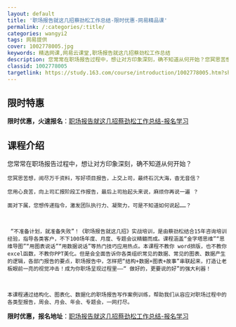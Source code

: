```yaml
---
layout: default
title: '职场报告就这几招蔡劲松工作总结-限时优惠-网易精品课'
permalink: /:categories/:title/
categories: wangyi2
tags: 网易提供
cover: 1002778005.jpg
keywords: 精选网课,网易云课堂,职场报告就这几招蔡劲松工作总结
description: 您常常在职场报告过程中，想让对方印象深刻，确不知道从何开始？您冥思苦想，阅尽万千资料，写好项目报告，上交上司，最终石沉大
classid: 1002778005
targetlink: https://study.163.com/course/introduction/1002778005.htm?share=1&shareId=1025206652&utm_campaign=share&utm_medium=iphoneShare&utm_source=&utm_u=1025206652
---
```


## 限时特惠

**限时优惠，火速报名**：[职场报告就这几招蔡劲松工作总结-报名学习](https://study.163.com/course/introduction/1002778005.htm?share=1&shareId=1025206652&utm_campaign=share&utm_medium=iphoneShare&utm_source=&utm_u=1025206652)

## 课程介绍

您常常在职场报告过程中，想让对方印象深刻，确不知道从何开始？

    您冥思苦想，阅尽万千资料，写好项目报告，上交上司，最终石沉大海，杳无音信？

    您用心良苦，向上司汇报阶段工作报告，最后上司抬起头来说，麻烦你再说一遍 ？

    面对下属，您想传递指令，激发团队执行力、凝聚力，可是不知道如何说起……？

    

     “不准备计划，就准备失败”！《职场报告就这几招》实战培训，是由蔡劲松结合15年咨询培训经验，指导各类客户，不下100场年度、月度、专题会议精髓而成。课程涵盖“金字塔思维”“思维导图”“用图表说话”“用数据说话”等热门技巧应用热点。本课程不教你 word排版，也不教你excel函数，不教你PPT美化。但是会全面告诉你各类组织常见的数据、常见的图表、数据产生的逻辑，各部门报告的要点，职场报告中，怎样把“结构+数据+图表+故事”串联起来，打造让老板眼前一亮的视觉冲击！成为你职场呈现过程里——“ 做好的，更要说的好”的强大利器！



    本课程通过结构化、图表化、数据化的职场报告写作案例训练，帮助我们从容应对职场过程中的各类型报告，周会、月会、年会、专题会，一网打尽。

**限时优惠，报名地址**：[职场报告就这几招蔡劲松工作总结-报名学习](https://study.163.com/course/introduction/1002778005.htm?share=1&shareId=1025206652&utm_campaign=share&utm_medium=iphoneShare&utm_source=&utm_u=1025206652)

